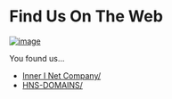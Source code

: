 # Find Us On The Web

[![image](https://user-images.githubusercontent.com/37987346/101999396-a37e4380-3caa-11eb-8cc6-e61fb53c7855.png)](http://shapereality.innerinetcompany.hns.to/)

You found us...

- [Inner I Net Company/](http://shapereality.innerinetcompany/)
- [HNS-DOMAINS/](http://home.hns-domains/)
